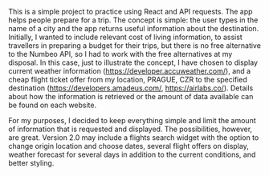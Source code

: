 This is a simple project to practice using React and API requests. The app helps people prepare for a trip. The concept is simple: the user types in the name of a city and the app returns useful information about the destination. Initially, I wanted to include relevant cost of living information, to assist travellers in preparing a budget for their trips, but there is no free alternative to the Numbeo API, so I had to work with the free alternatives at my disposal. In this case, just to illustrate the concept, I have chosen to display current weather information (https://developer.accuweather.com/), and a cheap flight ticket offer from my location, PRAGUE, CZR to the specified destination (https://developers.amadeus.com/, https://airlabs.co/). Details about how the information is retrieved or the amount of data available can be found on each website. 

For my purposes, I decided to keep everything simple and limit the amount of information that is requested and displayed. The possibilities, however, are great. Version 2.0 may include a flights search widget with the option to change origin location and choose dates, several flight offers on display, weather forecast for several days  in addition to the current conditions, and better styling. 
